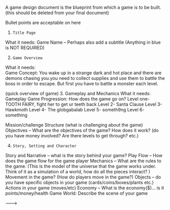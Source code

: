 A game design document is the blueprint from which a game is to be built.  
(this should be deleted from your final document) 

Bullet points are acceptable on here
 
1.     Title Page  
What it needs: Game Name – Perhaps also add a subtitle (Anything in blue is NOT REQUIRED)

2.     Game Overview
What it needs:   	
Game Concept: You wake up in a strange dark and hot place and  there are demons chasing you.you need to collect supplies and use them to battle the boss in order to escape. But first you have to battle a monster each level. 

(quick overview of game) 3.     Gameplay and  Mechanics
What it needs:		Gameplay
Game Progression:
 How does the game go on? 
Level one- TOOTH FAIRY, fight her to get ur teeth back
Level 2- Santa Clause
Level 3- Hawkmoth 
Level 4- The globgabalab
Level 5- someth9ng
Level 6- something

Mission/challenge Structure (what is challenging about the game)
Objectives – What are the objectives of the game? How does it work? (do you have money involved? Are there levels to get through? etc.)

4.     Story, Setting and Character 
Story and Narrative – what is the story behind your game?
Play Flow – How does the game flow for the game player
Mechanics – What are the rules to the game. (This is the model of the universe that the game works under.  Think of it as a simulation of a world, how do all the pieces interact? )
Movement in the game? (How do players move in the game?)
Objects – do you have specific objects in your game (cards/coins/boxes/plants etc.)
				Actions in your game (moves/etc)
Economy – What is the economy($)... is it points/money/health
Game World: Describe the scene of your game

--->
